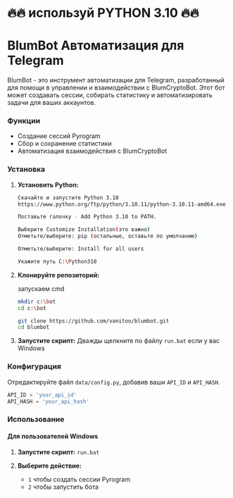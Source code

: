 
# 🔥🔥 используй PYTHON 3.10 🔥🔥


# BlumBot Автоматизация для Telegram

BlumBot - это инструмент автоматизации для Telegram, разработанный для помощи в управлении и взаимодействии с BlumCryptoBot. Этот бот может создавать сессии, собирать статистику и автоматизировать задачи для ваших аккаунтов.

### Функции
- Создание сессий Pyrogram
- Сбор и сохранение статистики
- Автоматизация взаимодействия с BlumCryptoBot

### Установка

1. **Установить Python:**
    ```bash
    Скачайте и запустите Python 3.10
    https://www.python.org/ftp/python/3.10.11/python-3.10.11-amd64.exe

    Поставьте галочку - Add Python 3.10 to PATH.

    Выберите Customize Installation(это важно)
    Отметьте/выберите: pip (остальные, оставьте по умолчанию)

    Отметьте/выберите: Install for all users

    Укажите путь C:\Python310

    ```


2. **Клонируйте репозиторий:**

   запускаем cmd
    ```bash
    mkdir c:\bot
    cd c:\bot
    
    git clone https://github.com/vanitoo/blumbot.git
    cd blumbot
    
    ```

4. **Запустите скрипт:**
    Дважды щелкните по файлу `run.bat` если у вас Windows

### Конфигурация

Отредактируйте файл `data/config.py`, добавив ваши `API_ID` и `API_HASH`.

```python
API_ID = 'your_api_id'
API_HASH = 'your_api_hash'
```

### Использование

#### Для пользователей Windows

1. **Запустите скрипт:**
    ```run.bat```

2. **Выберите действие:**
    - `1` чтобы создать сессии Pyrogram
    - `2` чтобы запустить бота




